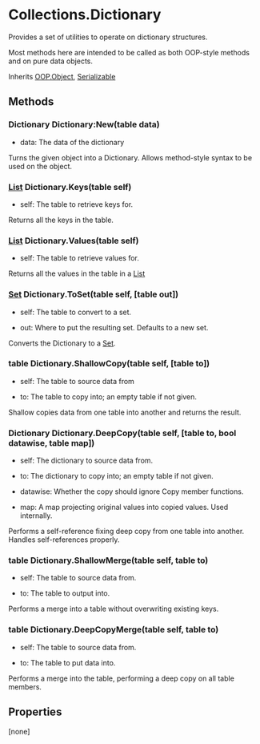 # Collections.Dictionary
Provides a set of utilities to operate on dictionary structures.

Most methods here are intended to be called as both OOP-style methods and on pure data objects.

Inherits [OOP.Object](Classes/OOP.Object), [Serializable](Classes/Serializable)

## Methods
### Dictionary Dictionary:New(table data)
- data: The data of the dictionary

Turns the given object into a Dictionary.
Allows method-style syntax to be used on the object.


### [List](Classes/Collections.List) Dictionary.Keys(table self)
- self: The table to retrieve keys for.

Returns all the keys in the table.


### [List](Classes/Collections.List) Dictionary.Values(table self)
- self: The table to retrieve values for.

Returns all the values in the table in a [List](Classes/Collections.List)


### [Set](Classes/Collections.Set) Dictionary.ToSet(table self, [table out])
- self: The table to convert to a set.

- out: Where to put the resulting set. Defaults to a new set.

Converts the Dictionary to a [Set](Classes/Collections.Set).


### table Dictionary.ShallowCopy(table self, [table to])
- self: The table to source data from

- to: The table to copy into; an empty table if not given.

Shallow copies data from one table into another and returns the result.


### Dictionary Dictionary.DeepCopy(table self, [table to, bool datawise, table map])
- self: The dictionary to source data from.

- to: The dictionary to copy into; an empty table if not given.

- datawise: Whether the copy should ignore Copy member functions.

- map: A map projecting original values into copied values. Used internally.

Performs a self-reference fixing deep copy from one table into another.
Handles self-references properly.


### table Dictionary.ShallowMerge(table self, table to)
- self: The table to source data from.

- to: The table to output into.

Performs a merge into a table without overwriting existing keys.


### table Dictionary.DeepCopyMerge(table self, table to)
- self: The table to source data from.

- to: The table to put data into.

Performs a merge into the table, performing a deep copy on all table members.


## Properties
[none]
